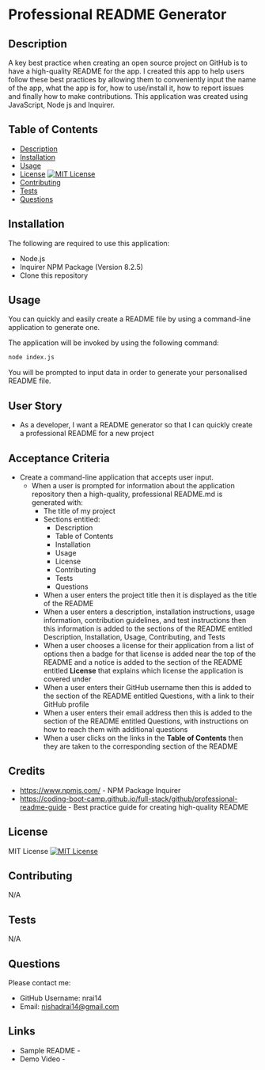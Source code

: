 # Professional README Generator

## Description

A key best practice when creating an open source project on GitHub is to have a high-quality README for the app. I created this app to help users follow these best practices by allowing them to conveniently input the name of the app, what the app is for, how to use/install it, how to report issues and finally how to make contributions. This application was created using JavaScript, Node js and Inquirer. 

## Table of Contents 

* [Description](#description)
* [Installation](#installation)
* [Usage](#usage)
* [License](#license) [![MIT License](https://img.shields.io/badge/license-MIT-blue.svg)](https://opensource.org/licenses/MIT)
* [Contributing](#contributing)
* [Tests](#tests)
* [Questions](#questions) 

## Installation 

The following are required to use this application:

* Node.js
* Inquirer NPM Package (Version 8.2.5)
* Clone this repository 


## Usage 

You can quickly and easily create a README file by using a command-line application to generate one. 


The application will be invoked by using the following command:

```bash
node index.js
```

You will be prompted to input data in order to generate your personalised README file.

## User Story

* As a developer, I want a README generator so that I can quickly create a professional README for a new project

## Acceptance Criteria

* Create a command-line application that accepts user input.
  * When a user is prompted for information about the application repository then a high-quality, professional README.md is generated with:
    * The title of my project 
    * Sections entitled:
      * Description 
      * Table of Contents 
      * Installation 
      * Usage 
      * License 
      * Contributing 
      * Tests 
      * Questions
    * When a user enters the project title then it is displayed as the title of the README
    * When a user enters a description, installation instructions, usage information, contribution guidelines, and test instructions then this information is added to the sections of the README entitled Description, Installation, Usage, Contributing, and Tests
    * When a user chooses a license for their application from a list of options then a badge for that license is added near the top of the README and a notice is added to the section of the README entitled **License** that explains which license the application is covered under
    * When a user enters their GitHub username then this is added to the section of the README entitled Questions, with a link to their GitHub profile
    * When a user enters their email address then this is added to the section of the README entitled Questions, with instructions on how to reach them with additional questions
    * When a user clicks on the links in the **Table of Contents** then they are taken to the corresponding section of the README



## Credits 

* https://www.npmjs.com/ - NPM Package Inquirer 
* https://coding-boot-camp.github.io/full-stack/github/professional-readme-guide - Best practice guide for creating high-quality README 

## License

MIT License [![MIT License](https://img.shields.io/badge/license-MIT-blue.svg)](https://opensource.org/licenses/MIT)

## Contributing

N/A

## Tests

N/A

## Questions

Please contact me: 
* GitHub Username: nrai14
* Email: nishadrai14@gmail.com

## Links

* Sample README -
* Demo Video - 